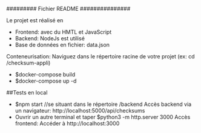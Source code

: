 ######### Fichier README  ###############

Le projet est réalisé en 
* Frontend: avec du HMTL et JavaScript
* Backend: NodeJs est utilisé
* Base de données en fichier: data.json

Conteneurisation:
Naviguez dans le répertoire racine de votre projet  (ex: cd /checksum-appli)
* $docker-compose build
* $docker-compose up -d

##Tests en local
* $npm start //se situant dans le répertoire /backend
Accès backend via un navigateur: http://localhost:5000/api/checksums
* Ouvrir un autre terminal et taper  $python3 -m http.server 3000 
Accès frontend: Accéder à http://localhost:3000
